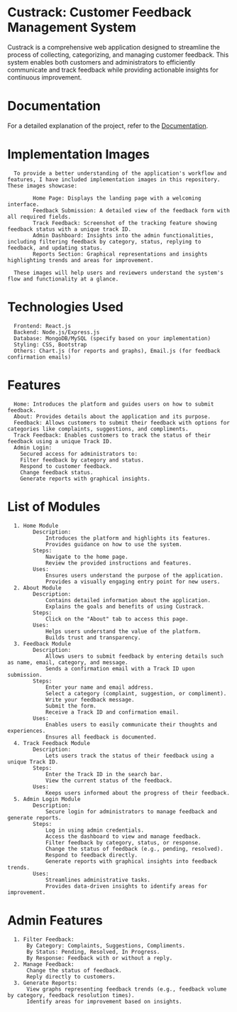 
# Custrack: Customer Feedback Management System
Custrack is a comprehensive web application designed to streamline the process of collecting, categorizing, and managing customer feedback. 
This system enables both customers and administrators to efficiently communicate and track feedback while providing actionable insights for continuous improvement.

# Documentation  
For a detailed explanation of the project, refer to the [Documentation](Customer%20Feedback%20Tracker%20-%20Documentation.pdf).

# Implementation Images
      To provide a better understanding of the application's workflow and features, I have included implementation images in this repository. These images showcase:

            Home Page: Displays the landing page with a welcoming interface.
            Feedback Submission: A detailed view of the feedback form with all required fields.
            Track Feedback: Screenshot of the tracking feature showing feedback status with a unique track ID.
            Admin Dashboard: Insights into the admin functionalities, including filtering feedback by category, status, replying to feedback, and updating status.
            Reports Section: Graphical representations and insights highlighting trends and areas for improvement.
            
      These images will help users and reviewers understand the system's flow and functionality at a glance.

# Technologies Used
      Frontend: React.js
      Backend: Node.js/Express.js
      Database: MongoDB/MySQL (specify based on your implementation)
      Styling: CSS, Bootstrap
      Others: Chart.js (for reports and graphs), Email.js (for feedback confirmation emails)

# Features
      Home: Introduces the platform and guides users on how to submit feedback.
      About: Provides details about the application and its purpose.
      Feedback: Allows customers to submit their feedback with options for categories like complaints, suggestions, and compliments.
      Track Feedback: Enables customers to track the status of their feedback using a unique Track ID.
      Admin Login:
        Secured access for administrators to:
        Filter feedback by category and status.
        Respond to customer feedback.
        Change feedback status.
        Generate reports with graphical insights.
  
# List of Modules
      1. Home Module
            Description:
                Introduces the platform and highlights its features.
                Provides guidance on how to use the system.
            Steps:
                Navigate to the home page.
                Review the provided instructions and features.
            Uses:
                Ensures users understand the purpose of the application.
                Provides a visually engaging entry point for new users.
      2. About Module
            Description:
                Contains detailed information about the application.
                Explains the goals and benefits of using Custrack.
            Steps:
                Click on the "About" tab to access this page.
            Uses:
                Helps users understand the value of the platform.
                Builds trust and transparency.
      3. Feedback Module
            Description:
                Allows users to submit feedback by entering details such as name, email, category, and message.
                Sends a confirmation email with a Track ID upon submission.
            Steps:
                Enter your name and email address.
                Select a category (complaint, suggestion, or compliment).
                Write your feedback message.
                Submit the form.
                Receive a Track ID and confirmation email.
            Uses:
                Enables users to easily communicate their thoughts and experiences.
                Ensures all feedback is documented.
      4. Track Feedback Module
            Description:
                Lets users track the status of their feedback using a unique Track ID.
            Steps:
                Enter the Track ID in the search bar.
                View the current status of the feedback.
            Uses:
                Keeps users informed about the progress of their feedback.
      5. Admin Login Module
            Description:
                Secure login for administrators to manage feedback and generate reports.
            Steps:
                Log in using admin credentials.
                Access the dashboard to view and manage feedback.
                Filter feedback by category, status, or response.
                Change the status of feedback (e.g., pending, resolved).
                Respond to feedback directly.
                Generate reports with graphical insights into feedback trends.
            Uses:
                Streamlines administrative tasks.
                Provides data-driven insights to identify areas for improvement.
         
# Admin Features
      1. Filter Feedback:
          By Category: Complaints, Suggestions, Compliments.
          By Status: Pending, Resolved, In Progress.
          By Response: Feedback with or without a reply.
      2. Manage Feedback:
          Change the status of feedback.
          Reply directly to customers.
      3. Generate Reports:
          View graphs representing feedback trends (e.g., feedback volume by category, feedback resolution times).
          Identify areas for improvement based on insights.
